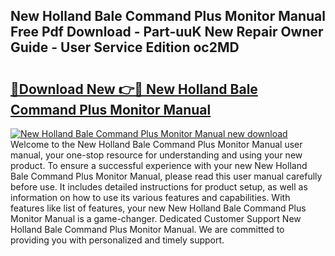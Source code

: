 ## New Holland Bale Command Plus Monitor Manual Free Pdf Download - Part-uuK New Repair Owner Guide - User Service Edition oc2MD

# <h2><a href="http://bc87375.oget.top/?id=New+Holland+Bale+Command+Plus+Monitor+Manual">🔗Download New 👉🔴 New Holland Bale Command Plus Monitor Manual</a></h2>

[![New Holland Bale Command Plus Monitor Manual new download](https://i.imgur.com/5g1atiW.png)](http://bc87375.oget.top/?id=New+Holland+Bale+Command+Plus+Monitor+Manual)
Welcome to the New Holland Bale Command Plus Monitor Manual user manual, your one-stop resource for understanding and using your new product. To ensure a successful experience with your new New Holland Bale Command Plus Monitor Manual, please read this user manual carefully before use. It includes detailed instructions for product setup, as well as information on how to use its various features and capabilities. With features like list of features, your new New Holland Bale Command Plus Monitor Manual is a game-changer. Dedicated Customer Support New Holland Bale Command Plus Monitor Manual. We are committed to providing you with personalized and timely support.
